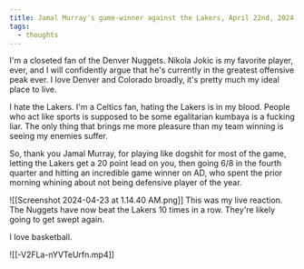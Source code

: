 ```yaml
---
title: Jamal Murray's game-winner against the Lakers, April 22nd, 2024
tags:
  - thoughts
---
```

I'm a closeted fan of the Denver Nuggets. Nikola Jokic is my favorite player, ever, and I will confidently argue that he's currently in the greatest offensive peak ever. I love Denver and Colorado broadly, it's pretty much my ideal place to live. 

I hate the Lakers. I'm a Celtics fan, hating the Lakers is in my blood. People who act like sports is supposed to be some egalitarian kumbaya is a fucking liar. The only thing that brings me more pleasure than my team winning is seeing my enemies suffer.

So, thank you Jamal Murray, for playing like dogshit for most of the game, letting the Lakers get a 20 point lead on you, then going 6/8 in the fourth quarter and hitting an incredible game winner on AD, who spent the prior morning whining about not being defensive player of the year. 

![[Screenshot 2024-04-23 at 1.14.40 AM.png]]
This was my live reaction. The Nuggets have now beat the Lakers 10 times in a row. They're likely going to get swept again.

I love basketball. 

![[-V2FLa-nYVTeUrfn.mp4]]